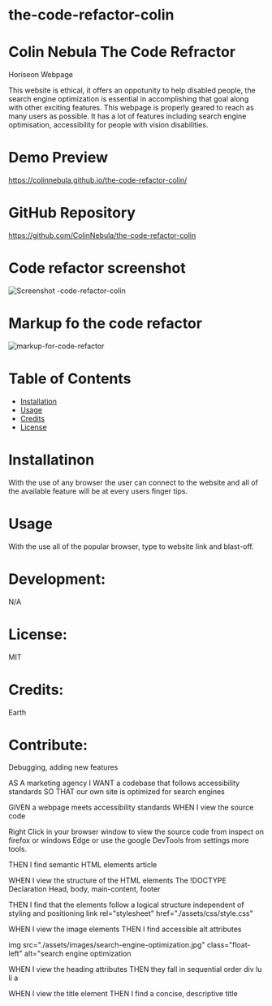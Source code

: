 # the-code-refactor-colin

# Colin Nebula The Code Refractor

Horiseon Webpage

This website is ethical, it offers an oppotunity to help disabled people, the search engine optimization is essential in accomplishing that goal along with other exciting features. This webpage is properly geared to reach as many users as possible. It has a lot of features including search engine optimisation, accessibility for people with vision disabilities.

# Demo Preview 
https://colinnebula.github.io/the-code-refactor-colin/

# GitHub Repository
https://github.com/ColinNebula/the-code-refactor-colin

# Code refactor screenshot
![Screenshot -code-refactor-colin](https://user-images.githubusercontent.com/57843842/125205444-4a7e8a00-e250-11eb-9b3b-332b86c4dbad.png)

# Markup fo the code refactor
![markup-for-code-refactor](https://user-images.githubusercontent.com/57843842/125206026-f923ca00-e252-11eb-880b-0a9f3bef7b09.png)


# Table of Contents

* [Installation](#installation)
* [Usage](#usage)
* [Credits](#credits)
* [License](#license)


# Installatinon
With the use of any browser the user can connect to the website and all of the available feature will be at every users finger tips.

# Usage 
With the use all of the popular browser, type to website link and blast-off.

# Development: 
N/A

# License: 
MIT

# Credits: 
Earth

# Contribute:
Debugging, adding new features


AS A marketing agency I WANT a codebase that follows accessibility standards SO THAT our own site is optimized for search engines

GIVEN a webpage meets accessibility standards WHEN I view the source code

Right Click in your browser window to view the source code from inspect on firefox or windows Edge or use the google DevTools from settings more tools.

THEN I find semantic HTML elements article

WHEN I view the structure of the HTML elements The !DOCTYPE Declaration Head, body, main-content, footer

THEN I find that the elements follow a logical structure independent of styling and positioning link rel="stylesheet" href="./assets/css/style.css"

WHEN I view the image elements THEN I find accessible alt attributes

img src="./assets/images/search-engine-optimization.jpg" class="float-left" alt="search engine optimization

WHEN I view the heading attributes THEN they fall in sequential order div lu li a

WHEN I view the title element THEN I find a concise, descriptive title